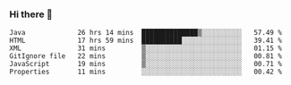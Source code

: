 ### Hi there 👋

<!--START_SECTION:waka-->

```text
Java             26 hrs 14 mins  ██████████████▒░░░░░░░░░░   57.49 %
HTML             17 hrs 59 mins  ██████████░░░░░░░░░░░░░░░   39.41 %
XML              31 mins         ▒░░░░░░░░░░░░░░░░░░░░░░░░   01.15 %
GitIgnore file   22 mins         ▒░░░░░░░░░░░░░░░░░░░░░░░░   00.81 %
JavaScript       19 mins         ▒░░░░░░░░░░░░░░░░░░░░░░░░   00.71 %
Properties       11 mins         ░░░░░░░░░░░░░░░░░░░░░░░░░   00.42 %
```

<!--END_SECTION:waka-->


<!--
**AnkelMauCastillo/AnkelMauCastillo** is a ✨ _special_ ✨ repository because its `README.md` (this file) appears on your GitHub profile.

Here are some ideas to get you started:

- 🔭 I’m currently working on ...
- 🌱 I’m currently learning ...
- 👯 I’m looking to collaborate on ...
- 🤔 I’m looking for help with ...
- 💬 Ask me about ...
- 📫 How to reach me: ...
- 😄 Pronouns: ...
- ⚡ Fun fact: ...
-->
